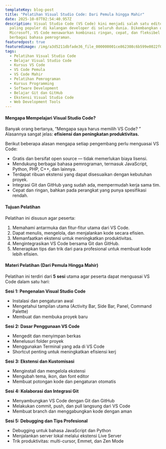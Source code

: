 ```yaml
---
templateKey: blog-post
title: "Pelatihan Visual Studio Code: Dari Pemula hingga Mahir"
date: 2025-10-07T02:54:40.957Z
description: Visual Studio Code (VS Code) kini menjadi salah satu editor kode
  paling populer di kalangan developer di seluruh dunia. Dikembangkan oleh
  Microsoft, VS Code menawarkan kombinasi ringan, cepat, dan fleksibel untuk
  berbagai bahasa pemrograman.
featuredpost: true
featuredimage: /img/a3d5211dbfade36_file_000000001ce862308c6b599e0022f091_wm.png
tags:
  - Pelatihan Visual Studio Code
  - Belajar Visual Studio Code
  - Kursus VS Code
  - VS Code Pemula
  - VS Code Mahir
  - Pelatihan Pemrograman
  - Kursus Programming
  - Software Development
  - Belajar Git dan GitHub
  - Ekstensi Visual Studio Code
  - Web Development Tools
---
```

#### Mengapa Mempelajari Visual Studio Code?

Banyak orang bertanya, “Mengapa saya harus memilih VS Code? ”
Alasannya sangat jelas: **efisiensi dan peningkatan produktivitas.**

Berikut beberapa alasan mengapa setiap pengembang perlu menguasai VS Code:

* Gratis dan bersifat open source — tidak memerlukan biaya lisensi.
* Mendukung berbagai bahasa pemrograman, termasuk JavaScript, Python, PHP, C++, dan lainnya.
* Terdapat ribuan ekstensi yang dapat disesuaikan dengan kebutuhan proyek.
* Integrasi Git dan GitHub yang sudah ada, mempermudah kerja sama tim.
* Cepat dan ringan, bahkan pada perangkat yang punya spesifikasi rendah.

#### Tujuan Pelatihan

Pelatihan ini disusun agar peserta:

1. Memahami antarmuka dan fitur-fitur utama dari VS Code.
2. Dapat menulis, mengelola, dan menjalankan kode secara efisien.
3. Memanfaatkan ekstensi untuk meningkatkan produktivitas.
4. Mengintegrasikan VS Code bersama Git dan GitHub.
5. Menerapkan tips dan trik dari para profesional untuk membuat kode lebih efisien.

#### Materi Pelatihan (Dari Pemula Hingga Mahir)

Pelatihan ini terdiri dari **5 sesi** utama agar peserta dapat menguasai VS Code dalam satu hari:

**Sesi 1: Pengenalan Visual Studio Code**

* Instalasi dan pengaturan awal
* Mengetahui tampilan utama (Activity Bar, Side Bar, Panel, Command Palette)
* Membuat dan membuka proyek baru

**Sesi 2: Dasar Penggunaan VS Code**

* Mengedit dan menyimpan berkas
* Menelusuri folder proyek
* Menggunakan Terminal yang ada di VS Code
* Shortcut penting untuk meningkatkan efisiensi kerj

**Sesi 3: Ekstensi dan Kustomisasi**

* Menginstall dan mengelola ekstensi
* Mengubah tema, ikon, dan font editor
* Membuat potongan kode dan pengaturan otomatis

**Sesi 4: Kolaborasi dan Integrasi Git**

* Menyambungkan VS Code dengan Git dan GitHub
* Melakukan commit, push, dan pull langsung dari VS Code
* Membuat branch dan menggabungkan kode dengan aman

**Sesi 5: Debugging dan Tips Profesional**

* Debugging untuk bahasa JavaScript dan Python
* Menjalankan server lokal melalui ekstensi Live Server
* Trik produktivitas: multi-cursor, Emmet, dan Zen Mode